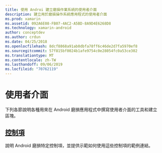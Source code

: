 ```yaml
---
title: 使用 Androi 建立磨損作業系統的使用者介面
description: 建立用於磨損操作系統應用程式的使用者介面
ms.prod: xamarin
ms.assetid: 092A6E08-FB07-4AC2-A5BD-8A9D4E6268D8
ms.technology: xamarin-android
author: conceptdev
ms.author: crdun
ms.date: 04/25/2018
ms.openlocfilehash: 8dcf8868a91ab0dbfa78ff6c46de2d7fa5970ef8
ms.sourcegitcommit: 57f815bf0024b1afe9754c0e28054fc0a53ce302
ms.translationtype: MT
ms.contentlocale: zh-TW
ms.lasthandoff: 09/06/2019
ms.locfileid: "70762119"
---
```

# <a name="user-interface"></a>使用者介面

下列各節說明各種用來在 Android 磨損應用程式中撰寫使用者介面的工具和建立區塊。

## <a name="controlsandroidwearuser-interfacecontrolsindexmd"></a>[控制項](~/android/wear/user-interface/controls/index.md)

說明 Android 磨損特定控制項，並提供示範如何使用這些控制項的範例連結。
